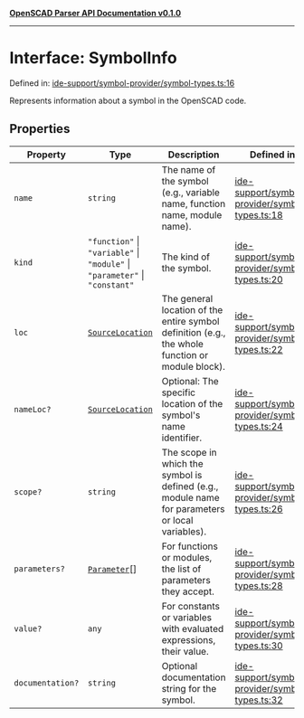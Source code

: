[**OpenSCAD Parser API Documentation v0.1.0**](../README.md)

***

# Interface: SymbolInfo

Defined in: [ide-support/symbol-provider/symbol-types.ts:16](https://github.com/holistic-stack/openscad-tree-sitter/blob/57470856b239e8ae819e2b2fa40ff65d8c04912f/packages/openscad-parser/src/lib/ide-support/symbol-provider/symbol-types.ts#L16)

Represents information about a symbol in the OpenSCAD code.

## Properties

| Property | Type | Description | Defined in |
| ------ | ------ | ------ | ------ |
| <a id="name"></a> `name` | `string` | The name of the symbol (e.g., variable name, function name, module name). | [ide-support/symbol-provider/symbol-types.ts:18](https://github.com/holistic-stack/openscad-tree-sitter/blob/57470856b239e8ae819e2b2fa40ff65d8c04912f/packages/openscad-parser/src/lib/ide-support/symbol-provider/symbol-types.ts#L18) |
| <a id="kind"></a> `kind` | `"function"` \| `"variable"` \| `"module"` \| `"parameter"` \| `"constant"` | The kind of the symbol. | [ide-support/symbol-provider/symbol-types.ts:20](https://github.com/holistic-stack/openscad-tree-sitter/blob/57470856b239e8ae819e2b2fa40ff65d8c04912f/packages/openscad-parser/src/lib/ide-support/symbol-provider/symbol-types.ts#L20) |
| <a id="loc"></a> `loc` | [`SourceLocation`](SourceLocation.md) | The general location of the entire symbol definition (e.g., the whole function or module block). | [ide-support/symbol-provider/symbol-types.ts:22](https://github.com/holistic-stack/openscad-tree-sitter/blob/57470856b239e8ae819e2b2fa40ff65d8c04912f/packages/openscad-parser/src/lib/ide-support/symbol-provider/symbol-types.ts#L22) |
| <a id="nameloc"></a> `nameLoc?` | [`SourceLocation`](SourceLocation.md) | Optional: The specific location of the symbol's name identifier. | [ide-support/symbol-provider/symbol-types.ts:24](https://github.com/holistic-stack/openscad-tree-sitter/blob/57470856b239e8ae819e2b2fa40ff65d8c04912f/packages/openscad-parser/src/lib/ide-support/symbol-provider/symbol-types.ts#L24) |
| <a id="scope"></a> `scope?` | `string` | The scope in which the symbol is defined (e.g., module name for parameters or local variables). | [ide-support/symbol-provider/symbol-types.ts:26](https://github.com/holistic-stack/openscad-tree-sitter/blob/57470856b239e8ae819e2b2fa40ff65d8c04912f/packages/openscad-parser/src/lib/ide-support/symbol-provider/symbol-types.ts#L26) |
| <a id="parameters"></a> `parameters?` | [`Parameter`](Parameter.md)[] | For functions or modules, the list of parameters they accept. | [ide-support/symbol-provider/symbol-types.ts:28](https://github.com/holistic-stack/openscad-tree-sitter/blob/57470856b239e8ae819e2b2fa40ff65d8c04912f/packages/openscad-parser/src/lib/ide-support/symbol-provider/symbol-types.ts#L28) |
| <a id="value"></a> `value?` | `any` | For constants or variables with evaluated expressions, their value. | [ide-support/symbol-provider/symbol-types.ts:30](https://github.com/holistic-stack/openscad-tree-sitter/blob/57470856b239e8ae819e2b2fa40ff65d8c04912f/packages/openscad-parser/src/lib/ide-support/symbol-provider/symbol-types.ts#L30) |
| <a id="documentation"></a> `documentation?` | `string` | Optional documentation string for the symbol. | [ide-support/symbol-provider/symbol-types.ts:32](https://github.com/holistic-stack/openscad-tree-sitter/blob/57470856b239e8ae819e2b2fa40ff65d8c04912f/packages/openscad-parser/src/lib/ide-support/symbol-provider/symbol-types.ts#L32) |
